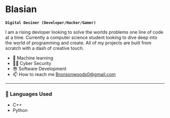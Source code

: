 # Blasian

**`Digital Desiner (Developer/Hacker/Gamer) `**

I am a rising devloper looking to solve the worlds problems one line of code at a time. Currently a 
computer science student looking to dive deep into the world of programming and create. All of my 
projects are built from scratch with a dash of creative touch.

- 👀 Machine learning
- 🤌🏽 Cyber Security
- 😎 Software Development
- 📫 How to reach me Bronsonwoods0@gmail.com 

---

### 🧰 Languages Used
- C++
- Python


<!---
blasian01/blasian01 is a ✨ special ✨ repository because its `README.md` (this file) appears on your GitHub profile.
You can click the Preview link to take a look at your changes.
--->
